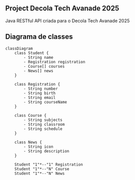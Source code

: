## Project Decola Tech Avanade 2025
Java RESTful API criada para o Decola Tech Avanade 2025

## Diagrama de classes 

```mermaid
classDiagram
    class Student {
        - String name
        - Registration registration
        - Course[] courses
        - News[] news
    }

    class Registration {
        - String number
        - String birth
        - String email
        - String courseName
    }

    class Course {
        - String subjects
        - String classroom
        - String schedule
    }

    class News {
        - String icon
        - String description
    }

    Student "1"*--"1" Registration
    Student "1"*--"N" Course 
    Student "1"*--"N" News 
```
